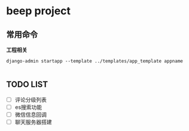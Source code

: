 # beep project

## 常用命令


**工程相关**

```shell
django-admin startapp --template ../templates/app_template appname


```

## TODO LIST

- [ ] 评论分级列表
- [ ] es搜索功能
- [ ] 微信信息回调
- [ ] 聊天服务器搭建